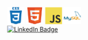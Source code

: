 <div>
  <img src="https://github.com/devicons/devicon/blob/master/icons/css3/css3-plain-wordmark.svg"  title="CSS3" alt="CSS" width="40" height="40"/> 
  <img src="https://github.com/devicons/devicon/blob/master/icons/html5/html5-original.svg" title="HTML5" alt="HTML" width="40" height="40"/> 
  <img src="https://github.com/devicons/devicon/blob/master/icons/javascript/javascript-original.svg" title="JavaScript" alt="JavaScript" width="40" height="40"/> 
  <img src="https://github.com/devicons/devicon/blob/master/icons/mysql/mysql-original-wordmark.svg" title="MySQL"  alt="MySQL" width="40" height="40"/> 

</div>

<div id="badges">
  <a href="https://www.linkedin.com/in/arda-muratcan-t%C3%BCrke%C5%9F-78a017385/">
    <img src="https://img.shields.io/badge/LinkedIn-blue?style=for-the-badge&logo=linkedin&logoColor=white" alt="LinkedIn Badge"/>
  </a>
